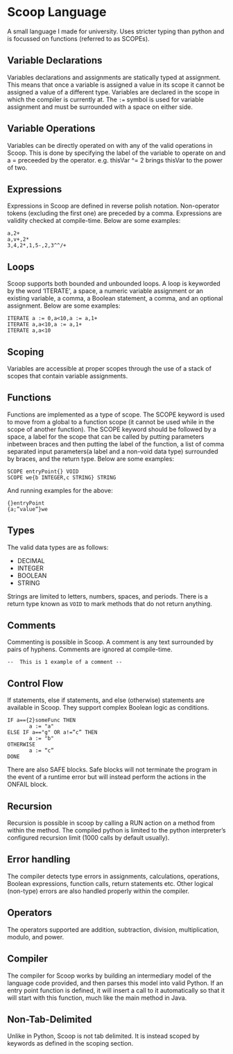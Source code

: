 
# Scoop Language
A small language I made for university. Uses stricter typing than python and is focussed on functions (referred to as SCOPEs).
## Variable Declarations
Variables declarations and assignments are statically typed at assignment. This means that once a variable is assigned a value in its scope it cannot be assigned a value of a different type. Variables are declared in the scope in which the compiler is currently at. The ` := ` symbol is used for variable assignment and must be surrounded with a space on either side.
## Variable Operations
Variables can be directly operated on with any of the valid operations in Scoop. This is done by specifying the label of the variable to operate on and a = preceeded by the operator.
e.g. thisVar ^= 2 brings thisVar to the power of two.
## Expressions
Expressions in Scoop are defined in reverse polish notation. Non-operator tokens (excluding the first one) are preceded by a comma. Expressions are validity checked at compile-time. Below are some examples:

    a,2+
    a,v+,2*
    3,4,2*,1,5-,2,3^^/+

## Loops
Scoop supports both bounded and unbounded loops. A loop is keyworded by the word ‘ITERATE’, a space, a numeric variable assignment or an existing variable, a comma, a Boolean statement, a comma, and an optional assignment. Below are some examples:

    ITERATE a := 0,a<10,a := a,1+
    ITERATE a,a<10,a := a,1+
    ITERATE a,a<10

## Scoping
Variables are accessible at proper scopes through the use of a stack of scopes that contain variable assignments.
## Functions
Functions are implemented as a type of scope. The SCOPE keyword is used to move from a global to a function scope (it cannot be used while in the scope of another function). The SCOPE keyword should be followed by a space, a label for the scope that can be called by putting parameters inbetween braces and then putting the label of the function, a list of comma separated input parameters(a label and a non-void data type) surrounded by braces, and the return type. Below are some examples:

    SCOPE entryPoint{} VOID
    SCOPE we{b INTEGER,c STRING} STRING

And running examples for the above:

    {}entryPoint
    {a;”value”}we

## Types
The valid data types are as follows:
- DECIMAL
- INTEGER
- BOOLEAN
- STRING

Strings are limited to letters, numbers, spaces, and periods.
There is a return type known as `VOID` to mark methods that do not return anything.
## Comments
Commenting is possible in Scoop. A comment is any text surrounded by pairs of hyphens. Comments are ignored at compile-time.

    --  This is 1 example of a comment --

## Control Flow
If statements, else if statements, and else (otherwise) statements are available in Scoop. They support complex Boolean logic as conditions.

    IF a=={2}someFunc THEN
           a := "a"
    ELSE IF a=="g" OR a!=”c” THEN
           a := "b"
    OTHERWISE
           a := “c”
    DONE

There are also SAFE blocks. Safe blocks will not terminate the program in the event of a runtime error but will instead perform the actions in the ONFAIL block.
## Recursion
Recursion is possible in scoop by calling a RUN action on a method from within the method. The compiled python is limited to the python interpreter’s configured recursion limit (1000 calls by default usually).
## Error handling
The compiler detects type errors in assignments, calculations, operations, Boolean expressions, function calls, return statements etc. Other logical (non-type) errors are also handled properly within the compiler.
## Operators
The operators supported are addition, subtraction, division, multiplication, modulo, and power.
## Compiler
The compiler for Scoop works by building an intermediary model of the language code provided, and then parses this model into valid Python. If an entry point function is defined, it will insert a call to it automatically so that it will start with this function, much like the main method in Java.
## Non-Tab-Delimited
Unlike in Python, Scoop is not tab delimited. It is instead scoped by keywords as defined in the scoping section.
